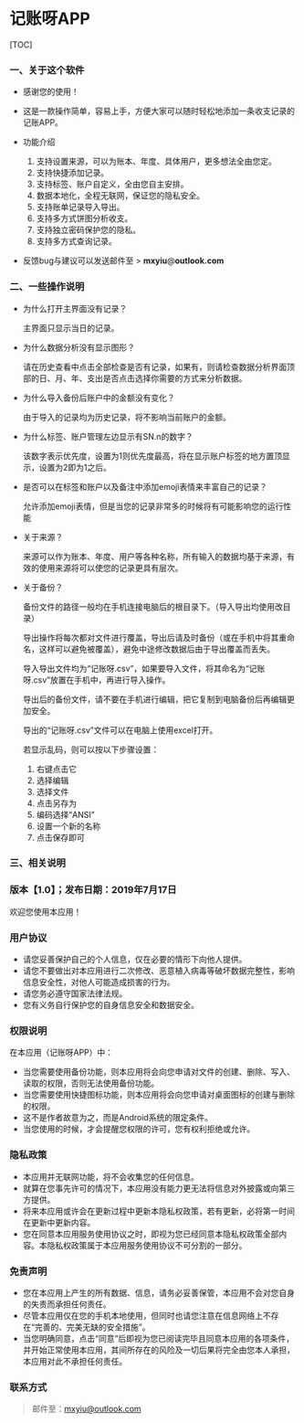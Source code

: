 # 记账呀APP

[TOC]

### 一、关于这个软件

- 感谢您的使用！


- 这是一款操作简单，容易上手，方便大家可以随时轻松地添加一条收支记录的记账APP。


- 功能介绍

  1. 支持设置来源，可以为账本、年度、具体用户，更多想法全由您定。
  2. 支持快捷添加记录。
  3. 支持标签、账户自定义，全由您自主安排。
  4. 数据本地化，全程无联网，保证您的隐私安全。
  5. 支持账单记录导入导出。
  6. 支持多方式饼图分析收支。
  7. 支持独立密码保护您的隐私。
  8. 支持多方式查询记录。
- 反馈bug与建议可以发送邮件至 > **mxyiu**@**outlook.com**

### 二、一些操作说明

- 为什么打开主界面没有记录？

  主界面只显示当日的记录。

- 为什么数据分析没有显示图形？

  请在历史查看中点击全部检查是否有记录，如果有，则请检查数据分析界面顶部的日、月、年、支出是否点击选择你需要的方式来分析数据。

- 为什么导入备份后账户中的金额没有变化？

  由于导入的记录均为历史记录，将不影响当前账户的金额。

- 为什么标签、账户管理左边显示有SN.n的数字？

  该数字表示优先度，设置为1则优先度最高，将在显示账户标签的地方置顶显示，设置为2即为1之后。

- 是否可以在标签和账户以及备注中添加emoji表情来丰富自己的记录？

  允许添加emoji表情，但是当您的记录非常多的时候将有可能影响您的运行性能

- 关于来源？

  来源可以作为账本、年度、用户等各种名称，所有输入的数据均基于来源，有效的使用来源将可以使您的记录更具有层次。

- 关于备份？

  备份文件的路径一般均在手机连接电脑后的根目录下。（导入导出均使用改目录）

  导出操作将每次都对文件进行覆盖，导出后请及时备份（或在手机中将其重命名，这样可以避免被覆盖），避免中途修改数据后由于导出覆盖而丢失。

  导入导出文件均为“记账呀.csv”，如果要导入文件，将其命名为“记账呀.csv”放置在手机中，再进行导入操作。

  导出后的备份文件，请不要在手机进行编辑，把它复制到电脑备份后再编辑更加安全。

  导出的“记账呀.csv”文件可以在电脑上使用excel打开。

  若显示乱码，则可以按以下步骤设置：

  1. 右键点击它
  2. 选择编辑
  3. 选择文件
  4. 点击另存为
  5. 编码选择“ANSI”
  6. 设置一个新的名称
  7. 点击保存即可

### 三、相关说明

### 版本【1.0】；发布日期：2019年7月17日

欢迎您使用本应用！

### 用户协议

- 请您妥善保护自己的个人信息，仅在必要的情形下向他人提供。
- 请您不要做出对本应用进行二次修改、恶意植入病毒等破坏数据完整性，影响信息安全性，对他人可能造成损害的行为。
- 请您务必遵守国家法律法规。
- 您有义务自行保护您的自身信息安全和数据安全。

### 权限说明

在本应用（记账呀APP）中：

- 当您需要使用备份功能，则本应用将会向您申请对文件的创建、删除、写入、读取的权限，否则无法使用备份功能。
- 当您需要使用快捷图标功能，则本应用将会向您申请对桌面图标的创建与删除的权限。
- 这不是作者故意为之，而是Android系统的限定条件。
- 当您使用的时候，才会提醒您权限的许可，您有权利拒绝或允许。

### 隐私政策

- 本应用并无联网功能，将不会收集您的任何信息。
- 就算在您事先许可的情况下，本应用没有能力更无法将信息对外披露或向第三方提供。
- 将来本应用或许会在更新过程中更新本隐私权政策，若有更新，必将第一时间在更新中更新内容。
- 您在同意本应用服务使用协议之时，即视为您已经同意本隐私权政策全部内容。本隐私权政策属于本应用服务使用协议不可分割的一部分。

### 免责声明

- 您在本应用上产生的所有数据、信息，请务必妥善保管，本应用不会对您自身的失责而承担任何责任。
- 尽管本应用仅在您的手机本地使用，但同时也请您注意在信息网络上不存在“完善的、完美无缺的安全措施”。
- 当您明确同意，点击“同意”后即视为您已阅读完毕且同意本应用的各项条件，并开始正常使用本应用，其间所存在的风险及一切后果将完全由您本人承担，本应用对此不承担任何责任。

### 联系方式

> 邮件至：mxyiu@outlook.com

